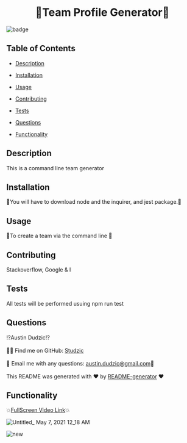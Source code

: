 <h1 align="center">🎇Team Profile Generator🎇</h1>

![badge](https://img.shields.io/badge/license-MIT-brightgreen)<br />

## Table of Contents
- [Description](#description)
- [Installation](#installation)
- [Usage](#usage)

- [Contributing ](#Contributing)
- [Tests](#tests)
- [Questions](#questions)
- [Functionality](#functionality)
## Description
This is a command line team generator
## Installation
 💠You will have to download node and the inquirer, and jest package.💠
## Usage
👥To create a team via the command line 👥
## Contributing 
 Stackoverflow, Google & I
## Tests
All tests will be performed usuing npm run test
## Questions
⁉Austin Dudzic⁉<br />
<br/>
🙋‍♂️ Find me on GitHub: [Studzic](https://github.com/Studzic)<br />
<br />
💯 Email me with any questions: austin.dudzic@gmail.com💯<br /><br />
This README was generated with ❤️ by [README-generator](https://github.com/Studzic) ❤️

## Functionality


💥[FullScreen Video Link](https://photos.app.goo.gl/48LMkeUZDHSqXBQo7)💥


![Untitled_ May 7, 2021 12_18 AM](https://user-images.githubusercontent.com/72447285/117397373-fced4600-aec9-11eb-9b77-79cde933fbad.gif)

![new](https://user-images.githubusercontent.com/72447285/117396874-e2ff3380-aec8-11eb-8bd3-878423f95a33.png)




